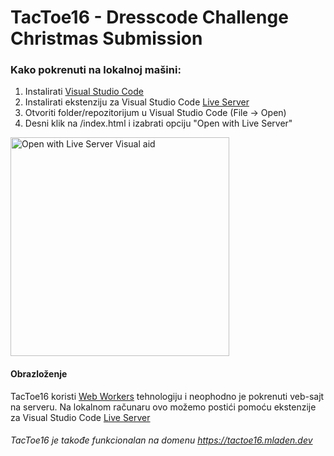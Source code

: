 # TacToe16 - Dresscode Challenge Christmas Submission

### Kako pokrenuti na lokalnoj mašini:

1. Instalirati [Visual Studio Code](https://code.visualstudio.com/)
1. Instalirati ekstenziju za Visual Studio Code [Live Server](https://marketplace.visualstudio.com/items?itemName=ritwickdey.LiveServer)
3. Otvoriti folder/repozitorijum u Visual Studio Code (File -> Open)
4. Desni klik na /index.html i izabrati opciju "Open with Live Server"

<img src="https://raw.githubusercontent.com/draganovik/legacy/master/Screenshot%202021-01-05%20at%2002.37.40.png" alt="Open with Live Server Visual aid" width="350"/>

#### Obrazloženje

TacToe16 koristi [Web Workers](https://developer.mozilla.org/en-US/docs/Web/API/Web_Workers_API/Using_web_workers) tehnologiju i neophodno je pokrenuti veb-sajt na serveru.
Na lokalnom računaru ovo možemo postići pomoću ekstenzije za Visual Studio Code [Live Server](https://marketplace.visualstudio.com/items?itemName=ritwickdey.LiveServer)

###### TacToe16 je takođe funkcionalan na domenu https://tactoe16.mladen.dev
